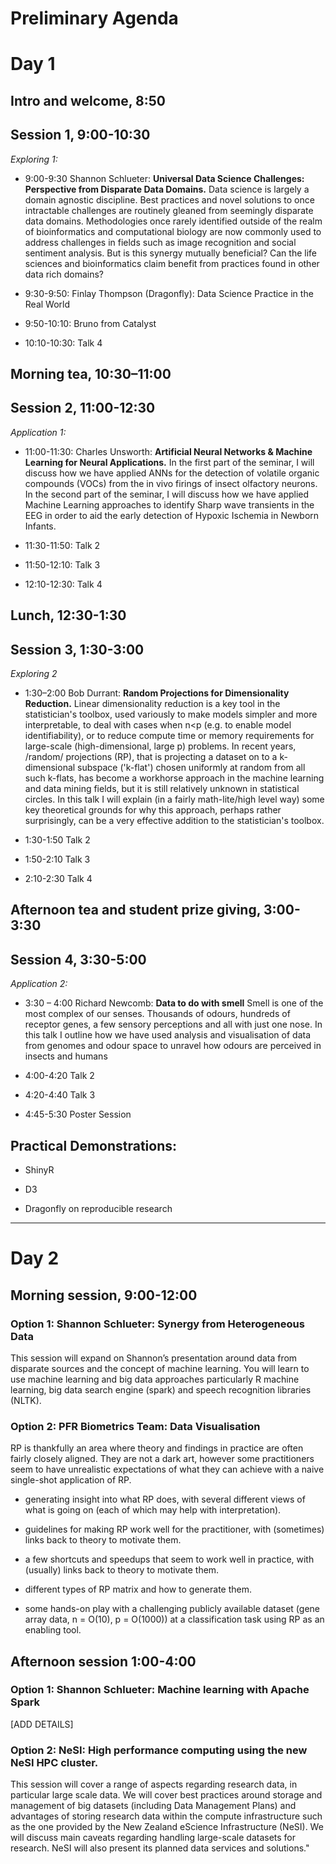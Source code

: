 
# Preliminary Agenda

# Day 1

## Intro and welcome, 8:50

## Session 1, 9:00-10:30

*Exploring 1:*

* 9:00-9:30 Shannon Schlueter: **Universal Data Science Challenges: Perspective from Disparate Data Domains.**
Data science is largely a domain agnostic discipline. Best practices and novel solutions to once intractable challenges are routinely gleaned from seemingly disparate data domains. Methodologies once rarely identified outside of the realm of bioinformatics and computational biology are now commonly used to address challenges in fields such as image recognition and social sentiment analysis. But is this synergy mutually beneficial? Can the life sciences and bioinformatics claim benefit from practices found in other data rich domains?

* 9:30-9:50: Finlay Thompson (Dragonfly): Data Science Practice in the Real World

* 9:50-10:10: Bruno from Catalyst

* 10:10-10:30: Talk 4

## Morning tea, 10:30–11:00

## Session 2, 11:00-12:30

*Application 1:*

* 11:00-11:30: Charles Unsworth: **Artificial Neural Networks & Machine Learning for Neural Applications.**
In the first part of the seminar, I will discuss how we have applied ANNs for the detection of volatile organic compounds (VOCs) from the in vivo firings of insect olfactory neurons. In the second part of the seminar, I will discuss how we have applied Machine Learning approaches to identify Sharp wave transients in the EEG in order to aid the early detection of Hypoxic Ischemia in Newborn Infants.

* 11:30-11:50: Talk 2

* 11:50-12:10: Talk 3

* 12:10-12:30: Talk 4


## Lunch, 12:30-1:30

## Session 3, 1:30-3:00

*Exploring 2*

* 1:30–2:00 Bob Durrant: **Random Projections for Dimensionality Reduction.**
Linear dimensionality reduction is a key tool in the statistician's toolbox, used variously to make models simpler and more interpretable, to deal with cases when n<p (e.g. to enable model identifiability), or to reduce compute time or memory requirements for large-scale (high-dimensional, large p) problems. In recent years, /random/ projections (RP), that is projecting a dataset on to a k-dimensional subspace ('k-flat') chosen uniformly at random from all such k-flats, has become a workhorse approach in the machine learning and data mining fields, but it is still relatively unknown in statistical circles. In this talk I will explain (in a fairly math-lite/high level way) some key theoretical grounds for why this approach, perhaps rather surprisingly, can be a very effective addition to the statistician's toolbox.

* 1:30-1:50 Talk 2

* 1:50-2:10 Talk 3

* 2:10-2:30 Talk 4


## Afternoon tea and student prize giving, 3:00-3:30


## Session 4, 3:30-5:00

*Application 2:*

* 3:30 – 4:00 Richard Newcomb: **Data to do with smell**
Smell is one of the most complex of our senses. Thousands of odours, hundreds of receptor genes, a few sensory perceptions and all with just one nose. In this talk I outline how we have used analysis and visualisation of data from genomes and odour space to unravel how odours are perceived in insects and humans

* 4:00-4:20 Talk 2

* 4:20-4:40 Talk 3

* 4:45-5:30 Poster Session

## Practical Demonstrations:

* ShinyR

* D3

* Dragonfly on reproducible research

------------------------------------------------

# Day 2


## Morning session, 9:00-12:00
###  Option 1: Shannon Schlueter: Synergy from Heterogeneous Data

This session will expand on Shannon’s presentation around data from disparate sources and the concept of machine learning. You will learn to use machine learning and big data approaches particularly R machine learning, big data search engine (spark) and speech recognition libraries (NLTK).

### Option 2: PFR Biometrics Team: Data Visualisation

RP is thankfully an area where theory and findings in practice are often fairly closely aligned. They are not a dark art, however some practitioners seem to have unrealistic expectations of what they can achieve with a naive single-shot application of RP.

* generating insight into what RP does, with several different views of what is going on (each of which may help with interpretation).

* guidelines for making RP work well for the practitioner, with (sometimes) links back to theory to motivate them.

* a few shortcuts and speedups that seem to work well in practice, with (usually) links back to theory to motivate them.

* different types of RP matrix and how to generate them.

* some hands-on play with a challenging publicly available dataset (gene array data, n = O(10), p = O(1000)) at a classification task using RP as an enabling tool.

## Afternoon session 1:00-4:00

###  Option 1: Shannon Schlueter: Machine learning with Apache Spark

[ADD DETAILS]

### Option 2: NeSI: High performance computing using the new NeSI HPC cluster.

This session will cover a range of aspects regarding research data, in particular large scale data. We will cover best practices around storage and management of big datasets (including Data Management Plans) and advantages of storing research data within the compute infrastructure such as the one provided by the New Zealand eScience Infrastructure (NeSI). We will discuss main caveats regarding handling large-scale datasets for research. NeSI will also present its planned data services and solutions." 